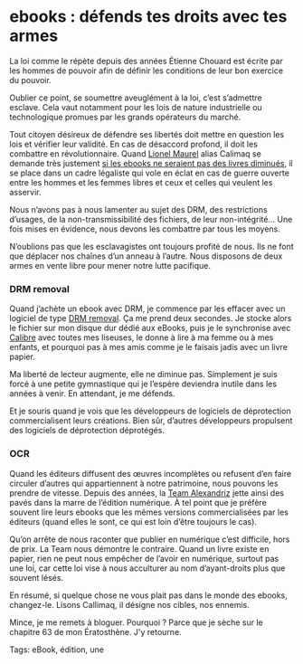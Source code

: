 # ebooks : défends tes droits avec tes armes

La loi comme le répète depuis des années Étienne Chouard est écrite par les hommes de pouvoir afin de définir les conditions de leur bon exercice du pouvoir.

Oublier ce point, se soumettre aveuglément à la loi, c’est s’admettre esclave. Cela vaut notamment pour les lois de nature industrielle ou technologique promues par les grands opérateurs du marché.

Tout citoyen désireux de défendre ses libertés doit mettre en question les lois et vérifier leur validité. En cas de désaccord profond, il doit les combattre en révolutionnaire. Quand [Lionel Maurel](http://scinfolex.wordpress.com/) alias Calimaq se demande très justement [si les ebooks ne seraient pas des livres diminués](http://owni.fr/2012/09/13/ebooks-livres-augmentes-ou-livres-diminues/), il se place dans un cadre légaliste qui vole en éclat en cas de guerre ouverte entre les hommes et les femmes libres et ceux et celles qui veulent les asservir.

Nous n’avons pas à nous lamenter au sujet des DRM, des restrictions d’usages, de la non-transmissibilité des fichiers, de leur non-intégrité… Une fois mises en évidence, nous devons les combattre par tous les moyens.

N’oublions pas que les esclavagistes ont toujours profité de nous. Ils ne font que déplacer nos chaînes d’un anneau à l’autre. Nous disposons de deux armes en vente libre pour mener notre lutte pacifique.

### DRM removal

Quand j’achète un ebook avec DRM, je commence par les effacer avec un logiciel de type [DRM removal](). Ça me prend deux secondes. Je stocke alors le fichier sur mon disque dur dédié aux eBooks, puis je le synchronise avec [Calibre](http://calibre-ebook.com/) avec toutes mes liseuses, le donne à lire à ma femme ou à mes enfants, et pourquoi pas à mes amis comme je le faisais jadis avec un livre papier.

Ma liberté de lecteur augmente, elle ne diminue pas. Simplement je suis forcé à une petite gymnastique qui je l’espère deviendra inutile dans les années à venir. En attendant, je me défends.

Et je souris quand je vois que les développeurs de logiciels de déprotection commercialisent leurs créations. Bien sûr, d’autres développeurs propulsent des logiciels de déprotection déprotégés.

### OCR

Quand les éditeurs diffusent des œuvres incomplètes ou refusent d’en faire circuler d’autres qui appartiennent à notre patrimoine, nous pouvons les prendre de vitesse. Depuis des années, la [Team Alexandriz](http://www.teamalexandriz.org/) jette ainsi des pavés dans la marre de l’édition numérique. À tel point que je préfère souvent lire leurs ebooks que les mêmes versions commercialisées par les éditeurs (quand elles le sont, ce qui est loin d’être toujours le cas).

Qu’on arrête de nous raconter que publier en numérique c’est difficile, hors de prix. La Team nous démontre le contraire. Quand un livre existe en papier, rien ne peut nous empêcher de l’avoir en numérique, surtout pas une loi, car cette loi vise à nous acculturer au nom d’ayant-droits plus que souvent lésés.

En résumé, si quelque chose ne vous plait pas dans le monde des ebooks, changez-le. Lisons Callimaq, il désigne nos cibles, nos ennemis.

Mince, je me remets à bloguer. Pourquoi ? Parce que je sèche sur le chapitre 63 de mon Ératosthène. J'y retourne.

Tags: eBook, édition, une